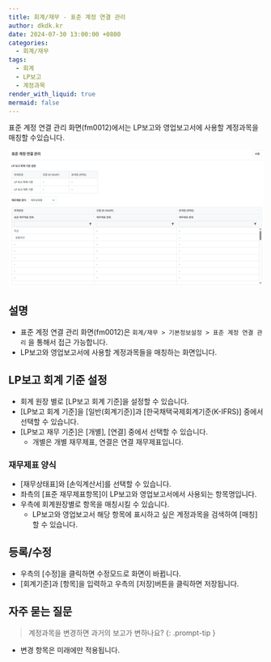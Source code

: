 ```yaml
---
title: 회계/재무 - 표준 계정 연결 관리
author: dkdk.kr
date: 2024-07-30 13:00:00 +0800
categories:
  - 회계/재무
tags:
  - 회계
  - LP보고
  - 계정과목
render_with_liquid: true
mermaid: false
---
```

표준 계정 연결 관리 화면(fm0012)에서는 LP보고와 영업보고서에 사용할 계정과목을 매칭할 수있습니다.  

![](assets/img/Pasted%20image%2020250417180826.png)
## 설명

- 표준 계정 연결 관리 화면(fm0012)은 `회계/재무 > 기본정보설정 > 표준 계정 연결 관리` 을 통해서 접근 가능합니다.
- LP보고와 영업보고서에 사용할 계정과목들을 매칭하는 화면입니다.

## LP보고 회계 기준 설정
- 회계 원장 별로 [LP보고 회계 기준]을 설정할 수 있습니다.
- [LP보고 회계 기준]을 [일반(회계기준)]과 [한국채택국제회계기준(K-IFRS)] 중에서 선택할 수 있습니다.
- [LP보고 재무 기준]은 [개별], [연결] 중에서 선택할 수 있습니다.
	- 개별은 개별 재무제표, 연결은 연결 재무제표입니다.
### 재무제표 양식
- [재무상태표]와 [손익계산서]를 선택할 수 있습니다.
- 좌측의 [표준 재무제표항목]이 LP보고와 영업보고서에서 사용되는 항목명입니다.
- 우측에 회계원장별로 항목을 매칭시킬 수 있습니다.
	- LP보고와 영업보고서 해당 항목에 표시하고 싶은 계정과목을 검색하여 [매칭]할 수 있습니다.

## 등록/수정
- 우측의 [수정]을 클릭하면 수정모드로 화면이 바뀝니다.
- [회계기준]과 [항목]을 입력하고 우측의 [저장]버튼을 클릭하면 저장됩니다.


## 자주 묻는 질문

> 계정과목을 변경하면 과거의 보고가 변하나요?
{: .prompt-tip }

- 변경 항목은 미래에만 적용됩니다.
